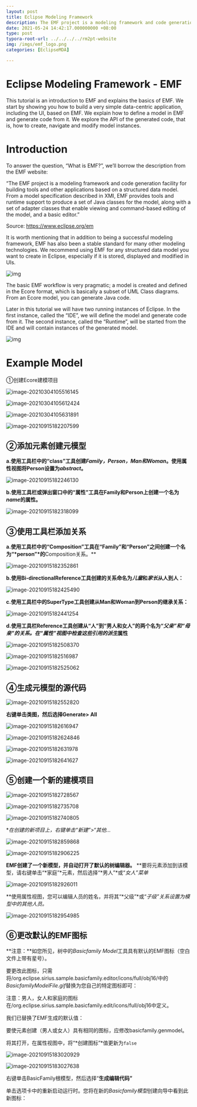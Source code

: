 ```yaml
---
layout: post
title: Eclipse Modeling Framework
description: The EMF project is a modeling framework and code generation facility for building tools and other applications based on a structured data model. From a model specification described in XMI, EMF provides tools and runtime support to produce a set of Java classes for the model, along with a set of adapter classes that enable viewing and command-based editing of the model, and a basic editor.
date: 2021-05-24 14:42:17.000000000 +08:00
type: post
typora-root-url: ../../../../rm2pt-website
img: /imgs/emf_logo.png
categories: [EclipseMDA]

---
```


# Eclipse Modeling Framework - EMF

This tutorial is an introduction to EMF and explains the basics of EMF. We start by showing you how to build a very simple data-centric application, including the UI, based on EMF. We explain how to define a model in EMF and generate code from it. We explore the API of the generated code, that is, how to create, navigate and modify model instances.

# Introduction

To answer the question, “What is EMF?”, we’ll borrow the description from the EMF website:

“The EMF project is a modeling framework and code generation facility for building tools and other applications based on a structured data model. From a model specification described in XMI, EMF provides tools and runtime support to produce a set of Java classes for the model, along with a set of adapter classes that enable viewing and command-based editing of the model, and a basic editor.”

Source: https://www.eclipse.org/em

It is worth mentioning that in addition to being a successful modeling framework, EMF has also been a stable standard for many other modeling technologies. We recommend using EMF for any structured data model you want to create in Eclipse, especially if it is stored, displayed and modified in UIs.


![img](/imgs/mda/1.png)


The basic EMF workflow is very pragmatic; a model is created and defined in the Ecore format, which is basically a subset of UML Class diagrams. From an Ecore model, you can generate Java code.

Later in this tutorial we will have two running instances of Eclipse. In the first instance, called the “IDE”, we will define the model and generate code from it. The second instance, called the “Runtime”, will be started from the IDE and will contain instances of the generated model.


![img](/imgs/mda/2-16317010138443.png)


# Example Model

①创建Ecore建模项目


![image-20210304105516145](/imgs/mda/image-20210304105516145.png)

![image-20210304105612424](/imgs/mda/image-20210304105612424.png)

![image-20210304105631891](/imgs/mda/image-20210304105631891.png)

![image-20210915182207599](/imgs/mda/image-20210915182207599.png)


## ②添加元素创建元模型

**a.使用工具栏中的“class”工具创建*Family，Person，Man和Woman*。使用属性视图将Person设置为*abstract*。**


![image-20210915182246130](/imgs/mda/image-20210915182246130.png)

**b.使用工具栏或弹出窗口中的“属性”工具在Family和Person上创建一个名为*name*的属性。**

![image-20210915182318099](/imgs/mda/image-20210915182318099.png)


## ③使用工具栏添加关系

**a.使用工具栏中的“Composition”工具在“Family”和“Person”之间创建一个名为“*person”*的**Composition关系。**


![image-20210915182352861](/imgs/mda/image-20210915182352861.png)

  **b.使用Bi-directionalReference工具创建的关系命名为*儿童*和*家长*从人到人：**

![image-20210915182425490](/imgs/mda/image-20210915182425490.png)

  **c.使用工具栏中的SuperType工具创建从Man和Woman到Person的继承关系：**

![image-20210915182441254](/imgs/mda/image-20210915182441254.png)

**d.使用工具栏Reference工具创建从“人”到“男人和女人”的两个名为“*父亲”*和“*母亲”的*关系。在“属性”视图中检查这些引用的*派生*属性**

![image-20210915182508370](/imgs/mda/image-20210915182508370.png)

![image-20210915182516987](/imgs/mda/image-20210915182516987.png)

![image-20210915182525062](/imgs/mda/image-20210915182525062.png)

## ④生成元模型的源代码

![image-20210915182552820](/imgs/mda/image-20210915182552820.png)

**右键单击类图，然后选择Generate> All**

![image-20210915182616947](/imgs/mda/image-20210915182616947.png)

![image-20210915182624846](/imgs/mda/image-20210915182624846.png)

![image-20210915182631978](/imgs/mda/image-20210915182631978.png)

![image-20210915182641627](/imgs/mda/image-20210915182641627.png)

## ⑤创建一个新的建模项目

![image-20210915182728567](/imgs/mda/image-20210915182728567.png)

![image-20210915182735708](/imgs/mda/image-20210915182735708.png)

![image-20210915182740805](/imgs/mda/image-20210915182740805.png)

**在创建的新项目上，右键单击“*新建”>“其他...**

![image-20210915182859868](/imgs/mda/image-20210915182859868.png)

![image-20210915182906225](/imgs/mda/image-20210915182906225.png)


**EMF创建了一个新模型，并自动打开了默认的树编辑器。**
**要将元素添加到该模型，请右键单击“*家庭”*元素，然后选择“*男人”*或“*女人”*菜单**

![image-20210915182926011](/imgs/mda/image-20210915182926011.png)

**使用属性视图，您可以编辑人员的姓名，并将其“*父级”*或“*子级”*关系设置为模型中的其他人员。**

![image-20210915182954985](/imgs/mda/image-20210915182954985.png)

## ⑥更改默认的EMF图标

**注意：**如您所见，树中的*Basicfamily Model*工具具有默认的EMF图标（空白文件上带有星号）。

要更改此图标，只需将/org.eclipse.sirius.sample.basicfamily.editor/icons/full/obj16/中的*BasicfamilyModelFile.gif*替换为您自己的特定图标即可：

注意：男人，女人和家庭的图标在/org.eclipse.sirius.sample.basicfamily.edit/icons/full/obj16中定义。

我们已替换了EMF生成的默认值：

要使元素创建（男人或女人）具有相同的图标，应修改basicfamily.genmodel。

将其打开，在属性视图中，将“*创建图标”*值更新为`false`


![image-20210915183020929](/imgs/mda/image-20210915183020929.png)

![image-20210915183027638](/imgs/mda/image-20210915183027638.png)


右键单击BasicFamily根模型，然后选择“**生成编辑代码”**

单击选项卡中的重新启动运行时。您将在新的*Basicfamily模型*创建向导中看到此新图标：
